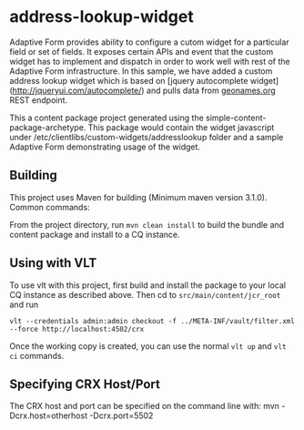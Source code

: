 address-lookup-widget
======

Adaptive Form provides ability to configure a cutom widget for a particular field or set of fields. It exposes certain APIs and event that the custom widget has to implement and dispatch in order to work well with rest of the Adaptive Form infrastructure. In this sample, we have added a custom address lookup widget which is based on [jquery autocomplete widget] (http://jqueryui.com/autocomplete/) and pulls data from [geonames.org](http://www.geonames.org/) REST endpoint.

This a content package project generated using the simple-content-package-archetype. This package would contain the widget javascript under /etc/clientlibs/custom-widgets/addresslookup folder and a sample Adaptive Form demonstrating usage of the widget.

Building
--------

This project uses Maven for building (Minimum maven version 3.1.0). Common commands:

From the project directory, run ``mvn clean install`` to build the bundle and content package and install to a CQ instance.

Using with VLT
--------------

To use vlt with this project, first build and install the package to your local CQ instance as described above. Then cd to `src/main/content/jcr_root` and run

    vlt --credentials admin:admin checkout -f ../META-INF/vault/filter.xml --force http://localhost:4502/crx

Once the working copy is created, you can use the normal ``vlt up`` and ``vlt ci`` commands.

Specifying CRX Host/Port
------------------------

The CRX host and port can be specified on the command line with:
mvn -Dcrx.host=otherhost -Dcrx.port=5502 <goals>

